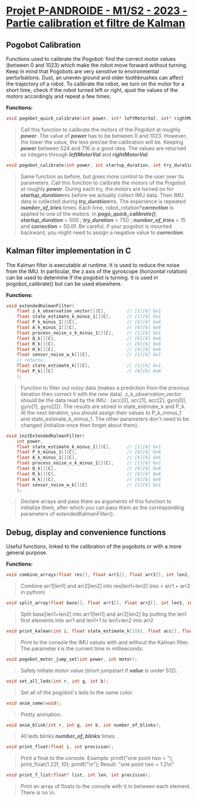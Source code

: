 
# [Projet P-ANDROIDE - M1/S2 - 2023 - Partie calibration et filtre de Kalman](http://androide.lip6.fr/?q=node/674)



## Pogobot Calibration 

Functions used to calibrate the Pogobot: find the correct motor values (between 0 and 1023) which make the robot move forward without turning. Keep in mind that Pogobots are very sensitive to environmental perturbations. Dust, an uneven ground and older toothbrushes can affect the trajectory of a robot.
To calibrate the robot, we turn on the motor for a short time, check if the robot turned left or right, ajust the values of the motors accordingly and repeat a few times.

**Functions:**

```C
void pogobot_quick_calibrate(int power, int* leftMotorVal, int* rightMotorVal);
```
>Call this function to calibrate the motors of the Pogobot at roughly ***power***. The value of ***power*** has to be between 0 and 1023. However, the lower the value, the less precise the calibration will be. Keeping ***power*** between 524 and 716 is a good idea.
>The values are returned as integers through ***leftMotorVal*** and ***rightMotorVal***.

```C
void pogobot_calibrate(int power, int startup_duration, int try_duration, int number_of_tries, float correction, int* leftMotorVal, int* rightMotorVal);
```
>Same function as before, but gives more control to the user over its parameters.
>Call this function to calibrate the motors of the Pogobot at roughly ***power***. During each try, the motors are turned on for ***startup_duration***ms before we actually collect IMU data. Then IMU data is collected during ***try_duration***ms. The experience is repeated ***number_of_tries*** times. Each time, robot_rotation****correction*** is applied to one of the motors. 
>In ***pogo_quick_calibrate()***, ***startup_duration*** = 500 ; ***try_duration*** = 750 ; ***number_of_tries*** = 15 and ***correction*** = 50.0f.
>Be careful, if your pogobot is mounted backward, you might need to assign a negative value to ***correction***. 



## Kalman filter implementation in C

The Kalman filter is executable at runtime. It is used to reduce the noise from the IMU. In particular, the z axis of the gyroscope (horizontal rotation) can be used to determine if the pogobot is turning. It is used in pogobot_calibrate() but can be used elsewhere.

**Functions:**

```C
void extendedKalmanFilter(
    float z_k_observation_vector[][C],        // [1][6] 6x1
    float state_estimate_k_minus_1[][C],      // [1][6] 6x1
    float P_k_minus_1[][C],                   // [6][6] 6x6
    float A_k_minus_1[][C],                   // [6][6] 6x6
    float process_noise_v_k_minus_1[][C],     // [1][6] 6x1
    float Q_k[][C],                           // [6][6] 6x6
    float R_k[][C],                           // [6][6] 6x6
    float H_k[][C],                           // [6][6] 6x6
    float sensor_noise_w_k[][C],              // [1][6] 6x1
    // returns:
    float state_estimate_k[][C],              // [1][6] 6x1
    float P_k[][C]                            // [6][6] 6x6
    );
```
>Function to filter out noisy data (makes a prediction from the previous iteration then correct it with the new data). z_k_observation_vector should be the data read by the IMU : {acc[0], acc[1], acc[2], gyro[0], gyro[1], gyro[2]}. 
>The results are stored in state_estimate_k and P_k. At the next iteration, you should assign their values to P_k_minus_1 and state_estimate_k_minus_1. The other parameters don't need to be changed (initialize once then forget about them).

```C
void initExtendedKalmanFilter(
    int power,
    float state_estimate_k_minus_1[][C],      // [1][6] 6x1
    float P_k_minus_1[][C],                   // [6][6] 6x6
    float A_k_minus_1[][C],                   // [6][6] 6x6
    float process_noise_v_k_minus_1[][C],     // [1][6] 6x1
    float Q_k[][C],                           // [6][6] 6x6
    float R_k[][C],                           // [6][6] 6x6
    float H_k[][C],                           // [6][6] 6x6
    float sensor_noise_w_k[][C]               // [1][6] 6x1
    );
```
>Declare arrays and pass them as arguments of this function to initialize them, after which you can pass them as the corresponding parameters of extendedKalmanFilter().



## Debug, display and convenience functions

Useful functions, linked to the calibration of the pogobots or with a more general purpose.

**Functions:**

```C
void combine_arrays(float res[], float arr1[], float arr2[], int len1, int len2);
```
>Combine arr1[len1] and arr2[len2] into res[len1+len2] (res = arr1 + arr2 in python)

```C
void split_array(float base[], float arr1[], float arr2[], int len1, int len2);
```
>Split base[len1+len2] into arr1[len1] and arr2[len2] by putting the len1 first elements into arr1 and len1+1 to len1+len2 into arr2

```C
void print_kalman(int i, float state_estimate_k[][6], float acc[], float gyro[3]);
```
>Print to the console the IMU values with and without the Kalman filter. The parameter ***i*** is the current time in milliseconds.

```C
void pogobot_motor_jump_set(int power, int motor);
```
>Safely initiate motor value (short jumpstart if ***value*** is under 512).

```C
void set_all_leds(int r, int g, int b);
```
>Set all of the pogobot's leds to the same color.

```C
void anim_same(void);
```
>Pretty animation.

```C
void anim_blink(int r, int g, int b, int number_of_blinks);
```
>All leds blinks ***number_of_blinks*** times. 

```C
void print_float(float i, int precision);
```
>Print a float to the console. 
>Example: printf("one point two = "); print_float(1.22f, 10); printf("\n"); 
>Result: "one point two = 1.2\n"

```C
void print_f_list(float* list, int len, int precision);
```
>Print an array of floats to the console with \t in between each element. There is no \n.



